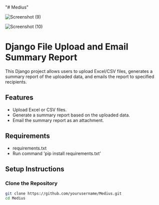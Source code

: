 "# Medius" 


![Screenshot (9)](https://github.com/KrishnakGitHub/Medius/assets/41542288/55479c7f-7c1a-49ec-b145-afc1d41752c8)

![Screenshot (10)](https://github.com/KrishnakGitHub/Medius/assets/41542288/5515c0c1-03f0-4746-83f5-5dbe0cfe3416)


# Django File Upload and Email Summary Report

This Django project allows users to upload Excel/CSV files, generates a summary report of the uploaded data, and emails the report to specified recipients.

## Features

- Upload Excel or CSV files.
- Generate a summary report based on the uploaded data.
- Email the summary report as an attachment.

## Requirements

- requirements.txt
- Run command 'pip install requirements.txt'

## Setup Instructions

### Clone the Repository

```bash
git clone https://github.com/yourusername/Medius.git
cd Medius
